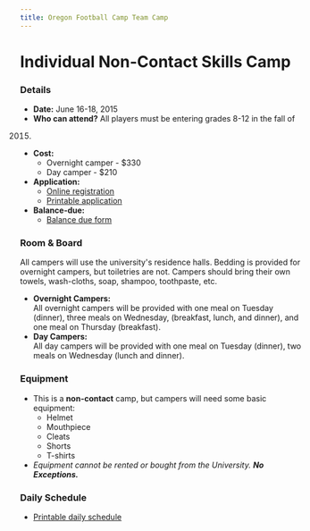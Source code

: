 ```yaml
---
title: Oregon Football Camp Team Camp
---
```


# Individual Non-Contact Skills Camp

<!------->

<!--## Camp Reminders-->
<!--* Please see this short list of [camp reminders](/docs/2014-camp-reminders.pdf)-->
  <!--to help you prepare for your trip.-->

<!------->

### Details

* __Date:__ June 16-18, 2015
* __Who can attend?__ All players must be entering grades 8-12 in the fall of
2015.
* __Cost:__
  * Overnight camper - $330
  * Day camper - $210
* __Application:__
  * [Online registration](https://campregistrationsystems.com/oregon-football/2015-individual-camp)
  * [Printable application](/docs/individual-camp-application.pdf)
* __Balance-due:__
  * [Balance due form](/docs/individual-camp-balance-due.pdf)

### Room &amp; Board

All campers will use the university's residence halls. Bedding is provided for
overnight campers, but toiletries are not. Campers should bring their own
towels, wash-cloths, soap, shampoo, toothpaste, etc.

* __Overnight Campers:__  
All overnight campers will be provided with one meal on Tuesday (dinner), three
meals on Wednesday, (breakfast, lunch, and dinner), and one meal on Thursday
(breakfast).
* __Day Campers:__  
All day campers will be provided with one meal on Tuesday (dinner), two meals on
Wednesday (lunch and dinner).

### Equipment

* This is a __non-contact__ camp, but campers will need some basic equipment:
  * Helmet
  * Mouthpiece
  * Cleats
  * Shorts
  * T-shirts
* _Equipment cannot be rented or bought from the University. **No Exceptions.**_

### Daily Schedule

  * [Printable daily schedule](/docs/2015-individual-camp-daily-schedule.pdf)
